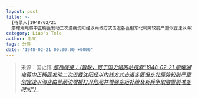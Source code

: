```yaml
---
layout: post
title: >-
  [待录入]1948/02/21
  廖耀湘电蒋中正稱匪发动二次进截沈阳经以內线方式击退各匪但东北局势较前严重似宜速以海空由营葫沈增援打开危局并增强空运补给及新兵争取融雪前准备时间
category: Liao's Tele
author: 电文
tags: 分类
date: '1948-02-21 00:00:00 +0000'
---
```



> 来源：国史馆 [*原档链接：（暂缺，可于国史馆网站搜索“1948-02-21 廖耀湘电蒋中正稱匪发动二次进截沈阳经以內线方式击退各匪但东北局势较前严重似宜速以海空由营葫沈增援打开危局并增强空运补给及新兵争取融雪前准备时间“）*]()

